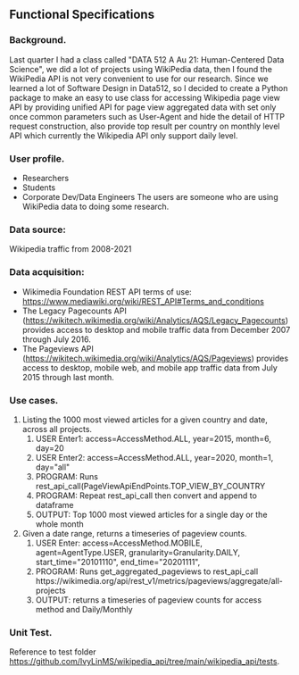 ## Functional Specifications

### Background.
Last quarter I had a class called "DATA 512 A Au 21: Human-Centered Data Science", we did a lot of projects using WikiPedia data, then I found the WikiPedia API is not very convenient to use for our research. Since we learned a lot of Software Design in Data512, so I decided to create a Python package to make an easy to use class for accessing Wikipedia page view API by providing unified API for page view aggregated data with set only once common parameters such as User-Agent and hide the detail of HTTP request construction, also provide top result per country on monthly level API which currently the Wikipedia API only support daily level.

### User profile.
- Researchers
- Students
- Corporate Dev/Data Engineers
The users are someone who are using WikiPedia data to doing some research.

### Data source:
Wikipedia traffic from 2008-2021

### Data acquisition:
- Wikimedia Foundation REST API terms of use: https://www.mediawiki.org/wiki/REST_API#Terms_and_conditions
- The Legacy Pagecounts API (https://wikitech.wikimedia.org/wiki/Analytics/AQS/Legacy_Pagecounts) provides access to desktop and mobile traffic data from December 2007 through July 2016.
- The Pageviews API (https://wikitech.wikimedia.org/wiki/Analytics/AQS/Pageviews) provides access to desktop, mobile web, and mobile app traffic data from July 2015 through last month.

### Use cases. 
<ol>
<li>Listing the 1000 most viewed articles for a given country and date, across all projects. 
  <ol>
    <li>USER Enter1: access=AccessMethod.ALL, year=2015, month=6, day=20</li>
    <li>USER Enter2: access=AccessMethod.ALL, year=2020, month=1, day="all"</li>
    <li>PROGRAM: Runs rest_api_call(PageViewApiEndPoints.TOP_VIEW_BY_COUNTRY</li>
    <li>PROGRAM: Repeat rest_api_call then convert and append to dataframe</li>
    <li>OUTPUT: Top 1000 most viewed articles for a single day or the whole month</li>
  </ol>
</li>
<li>Given a date range, returns a timeseries of pageview counts.
  <ol>
    <li>USER Enter: access=AccessMethod.MOBILE, agent=AgentType.USER, granularity=Granularity.DAILY, start_time="20101110", end_time="20201111",</li>
    <li>PROGRAM: Runs get_aggregated_pageviews to rest_api_call https://wikimedia.org/api/rest_v1/metrics/pageviews/aggregate/all-projects </li>
    <li>OUTPUT: returns a timeseries of pageview counts for access method and Daily/Monthly</li>
  </ol>
</li>
</ol>

### Unit Test.

Reference to test folder https://github.com/IvyLinMS/wikipedia_api/tree/main/wikipedia_api/tests.
